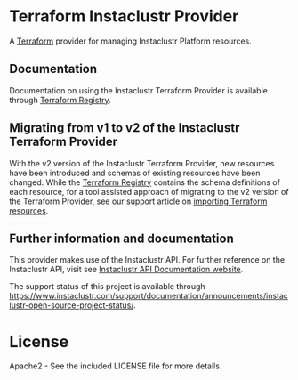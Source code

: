 # Terraform Instaclustr Provider

A [Terraform](http://terraform.io) provider for managing Instaclustr Platform resources. 

## Documentation

Documentation on using the Instaclustr Terraform Provider is available through [Terraform Registry](https://registry.terraform.io/providers/instaclustr/instaclustr/latest/docs).

## Migrating from v1 to v2 of the Instaclustr Terraform Provider

With the v2 version of the Instaclustr Terraform Provider, new resources have been introduced and schemas of existing resources have been changed. While the [Terraform Registry](https://registry.terraform.io/providers/instaclustr/instaclustr/latest/docs) contains the schema definitions of each resource, for a tool assisted approach of migrating to the v2 version of the Terraform Provider, see our support article on [importing Terraform resources](https://www.instaclustr.com/support/api-integrations/integrations/terraform-code-generation/).

## Further information and documentation

This provider makes use of the Instaclustr API. For further reference on the Instaclustr API, visit see [Instaclustr API Documentation website](https://docs.api.instaclustr.com).

The support status of this project is available through https://www.instaclustr.com/support/documentation/announcements/instaclustr-open-source-project-status/.

# License

Apache2 - See the included LICENSE file for more details.
